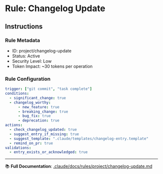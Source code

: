 # Rule: Changelog Update

## Instructions

### Rule Metadata
- ID: project/changelog-update
- Status: Active
- Security Level: Low
- Token Impact: ~30 tokens per operation

### Rule Configuration
```yaml
trigger: ["git commit", "task complete"]
conditions:
  - significant_change: true
  - changelog_worthy:
      - new_feature: true
      - breaking_change: true
      - bug_fix: true
      - deprecation: true
actions:
  - check_changelog_updated: true
  - suggest_entry_if_missing: true
  - suggest_template: ".claude/templates/changelog-entry.template"
  - remind_on_pr: true
validations:
  - entry_exists_or_acknowledged: true
```

---

📚 **Full Documentation**: [.claude/docs/rules/project/changelog-update.md](../../docs/rules/project/changelog-update.md)